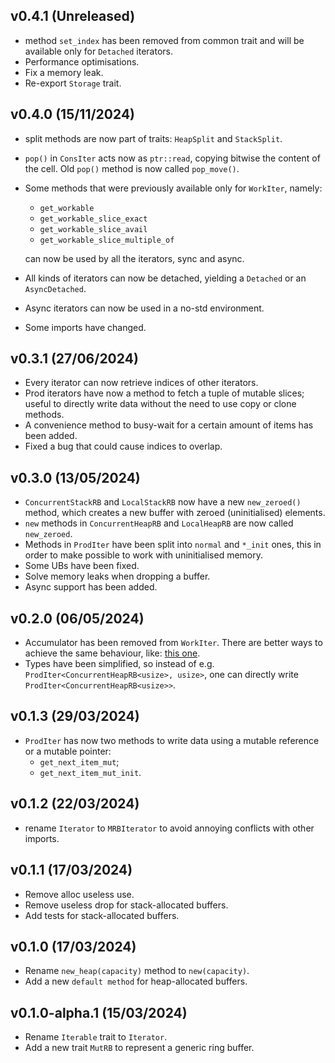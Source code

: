 <a name="v0.4.1"></a>
## v0.4.1 (Unreleased)
* method `set_index` has been removed from common trait and will be available only for `Detached` iterators.
* Performance optimisations.
* Fix a memory leak.
* Re-export `Storage` trait.

<a name="v0.4.0"></a>
## v0.4.0 (15/11/2024)

* split methods are now part of traits: `HeapSplit` and `StackSplit`.
* `pop()` in `ConsIter` acts now as `ptr::read`, copying bitwise the content of the cell.
  Old `pop()` method is now called `pop_move()`.
* Some methods that were previously available only for `WorkIter`, namely:
  * `get_workable`
  * `get_workable_slice_exact`
  * `get_workable_slice_avail`
  * `get_workable_slice_multiple_of`

  can now be used by all the iterators, sync and async.
* All kinds of iterators can now be detached, yielding a `Detached` or an `AsyncDetached`.
* Async iterators can now be used in a no-std environment.
* Some imports have changed.

<a name="v0.3.1"></a>
## v0.3.1 (27/06/2024)

* Every iterator can now retrieve indices of other iterators.
* Prod iterators have now a method to fetch a tuple of mutable slices; useful to directly
  write data without the need to use copy or clone methods.
* A convenience method to busy-wait for a certain amount of items has been added.
* Fixed a bug that could cause indices to overlap.

<a name="v0.3.0"></a>
## v0.3.0 (13/05/2024)

* `ConcurrentStackRB` and `LocalStackRB` now have a new `new_zeroed()` method, which creates a new buffer
  with zeroed (uninitialised) elements.
* `new` methods in `ConcurrentHeapRB` and `LocalHeapRB` are now called `new_zeroed`.
* Methods in `ProdIter` have been split into `normal` and `*_init` ones, this in order to make possible
  to work with uninitialised memory.
* Some UBs have been fixed.
* Solve memory leaks when dropping a buffer.
* Async support has been added.

<a name="v0.2.0"></a>
## v0.2.0 (06/05/2024)

* Accumulator has been removed from `WorkIter`. There are better ways to achieve the same behaviour, like:
  [this one](https://github.com/Skilvingr/rust-mutringbuf/commit/c931aecc775fe0b222db9ff0cc4bb9ab04881bd4#diff-0b0e4efcf55f384696cdccec18c30a9dee3e81722afeca2b0509e12dc44a946b).
* Types have been simplified, so instead of e.g. `ProdIter<ConcurrentHeapRB<usize>, usize>`, one can directly write `ProdIter<ConcurrentHeapRB<usize>>`.

<a name="v0.1.3"></a>
## v0.1.3 (29/03/2024)

* `ProdIter` has now two methods to write data using a mutable reference or a mutable pointer:
  - `get_next_item_mut`;
  - `get_next_item_mut_init`.

<a name="v0.1.2"></a>
## v0.1.2 (22/03/2024)

* rename `Iterator` to `MRBIterator` to avoid annoying conflicts with other imports.

<a name="v0.1.1"></a>
## v0.1.1 (17/03/2024)

* Remove alloc useless use.
* Remove useless drop for stack-allocated buffers.
* Add tests for stack-allocated buffers.

<a name="v0.1.0"></a>
## v0.1.0 (17/03/2024)

* Rename `new_heap(capacity)` method to `new(capacity)`.
* Add a new `default method` for heap-allocated buffers.

<a name="v0.1.0-alpha.1"></a>
## v0.1.0-alpha.1 (15/03/2024)

* Rename `Iterable` trait to `Iterator`.
* Add a new trait `MutRB` to represent a generic ring buffer.
